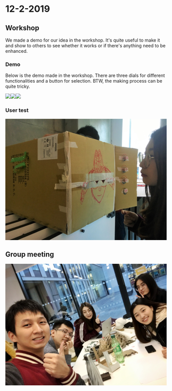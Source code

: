 # 12-2-2019

## Workshop

We made a demo for our idea in the workshop. It's quite useful to make it and show to others to see whether it works or if there's anything need to be enhanced.

### Demo

Below is the demo made in the workshop. There are three dials for different functionalities and a button for selection. BTW, the making process can be quite tricky.

![](12-2-2019/1.jpg)![](12-2-2019/2.jpg)![](12-2-2019/3.jpg)

### User test

![](12-2-2019/4.jpg)

## Group meeting

![](12-2-2019/5.jpg)